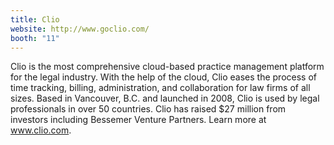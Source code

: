 ```yaml
---
title: Clio
website: http://www.goclio.com/
booth: "11"
---
```


Clio is the most comprehensive cloud-based practice management platform for the legal industry. With the help of the cloud, Clio eases the process of time tracking, billing, administration, and collaboration for law firms of all sizes. Based in Vancouver, B.C. and launched in 2008, Clio is used by legal professionals in over 50 countries. Clio has raised $27 million from investors including Bessemer Venture Partners. Learn more at www.clio.com.

